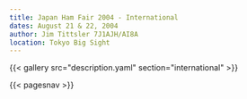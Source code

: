 ```yaml
---
title: Japan Ham Fair 2004 - International
dates: August 21 & 22, 2004
author: Jim Tittsler 7J1AJH/AI8A
location: Tokyo Big Sight
---
```


{{< gallery src="description.yaml" section="international" >}}

{{< pagesnav >}}
